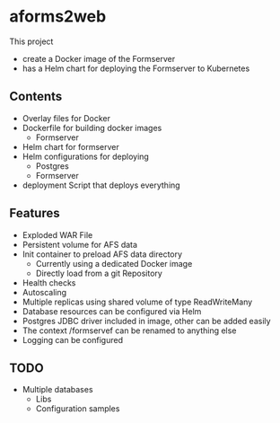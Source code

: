 # aforms2web

This project

* create a Docker image of the Formserver
* has a Helm chart for deploying the Formserver to Kubernetes

## Contents

* Overlay files for Docker
* Dockerfile for building docker images
  * Formserver
* Helm chart for formserver
* Helm configurations for deploying
  * Postgres
  * Formserver
* deployment Script that deploys everything

## Features

* Exploded WAR File
* Persistent volume for AFS data
* Init container to preload AFS data directory
  * Currently using a dedicated Docker image
  * Directly load from a git Repository
* Health checks
* Autoscaling
* Multiple replicas using shared volume of type ReadWriteMany
* Database resources can be configured via Helm
* Postgres JDBC driver included in image, other can be added easily
* The context /formservef can be renamed to anything else
* Logging can be configured

## TODO

* Multiple databases
  * Libs
  * Configuration samples
